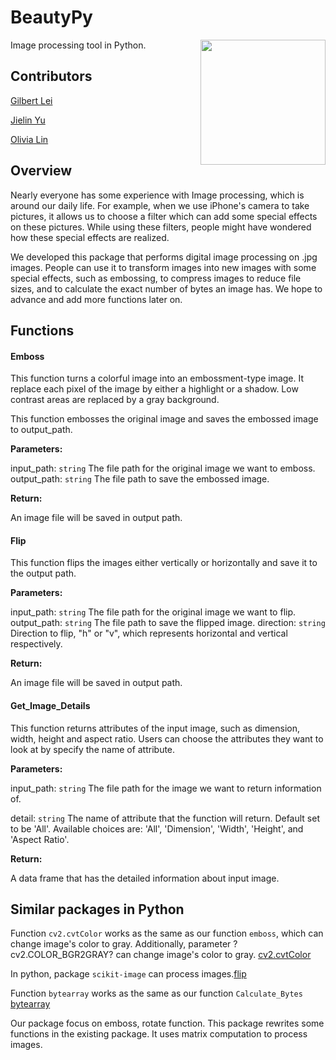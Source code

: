 # BeautyPy

<img src="img/logo.png" align="right" height="200" width="200"/>

Image processing tool in Python.

## Contributors

[Gilbert Lei](https://github.com/gilbertlei)

[Jielin Yu](https://github.com/jielinyu)

[Olivia Lin](https://github.com/olivia-lin)

## Overview
Nearly everyone has some experience with Image processing, which is around our daily life. For example, when we use iPhone's camera to take pictures, it allows us to choose a filter which can add some special effects on these pictures. While using these filters, people might have wondered how these special effects are realized.

We developed this package that performs digital image processing on .jpg images. People can use it to transform images into new images with some special effects, such as embossing, to compress images to reduce file sizes, and to calculate the exact number of bytes an image has. We hope to advance and add more functions later on.  

## Functions

#### Emboss

This function turns a colorful image into an embossment-type image. It replace each pixel of the image by either a highlight or a shadow. Low contrast areas are replaced by a gray background.

This function embosses the original image and saves the embossed image to output_path.

**Parameters:**

input_path: `string` The file path for the original image we want to emboss.
output_path: `string` The file path to save the embossed image.

**Return:**

An image file will be saved in output path.


#### Flip

This function flips the images either vertically or horizontally and save it to the output path.

**Parameters:**

input_path: `string` The file path for the original image we want to flip.
output_path: `string`  The file path to save the flipped image.
direction: `string` Direction to flip, "h" or "v", which represents horizontal and vertical respectively.

**Return:**

An image file will be saved in output path.


#### Get_Image_Details

This function returns attributes of the input image, such as dimension, width, height and aspect ratio. Users can choose the attributes they want to look at by specify the name of attribute.

**Parameters:**

input_path: `string` The file path for the image we want to return information of.

detail: `string` The name of attribute that the function will return. Default set to be 'All'. Available choices are: 'All', 'Dimension', 'Width', 'Height', and 'Aspect Ratio'.

**Return:**

A data frame that has the detailed information about input image.


## Similar packages in Python
Function `cv2.cvtColor` works as the same as our function `emboss`, which can change image's color to gray. Additionally, parameter  ?cv2.COLOR_BGR2GRAY? can change image's color to gray. [cv2.cvtColor](https://extr3metech.wordpress.com/2012/09/23/convert-photo-to-grayscale-with-python-opencv/)

In python, package `scikit-image` can process images.[flip](https://scikit-image.org/)


Function `bytearray` works as the same as our function `Calculate_Bytes`
[bytearray](https://www.programiz.com/python-programming/methods/built-in/bytearray)

Our package focus on emboss, rotate function. This package rewrites some functions in the existing package. It uses matrix computation to process images. 
